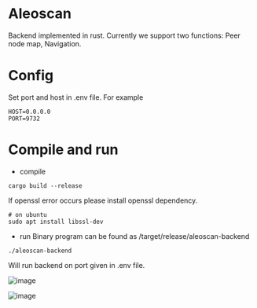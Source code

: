 # Aleoscan
Backend implemented in rust. Currently we support two functions: Peer node map, Navigation.

# Config
Set port and host in .env file. For example
```
HOST=0.0.0.0
PORT=9732
```

# Compile and run
- compile
```
cargo build --release
```
If openssl error occurs please install openssl dependency. 
```
# on ubuntu
sudo apt install libssl-dev
```
- run
Binary program can be found as /target/release/aleoscan-backend
```
./aleoscan-backend
```
Will run backend on port given in .env file.

![image](https://user-images.githubusercontent.com/98807352/200171601-af5eebdd-7787-4959-926b-bb904cadab47.png)

![image](https://user-images.githubusercontent.com/98807352/200171574-1e241d83-b0de-43b0-8d0f-eefb898c1678.png)
